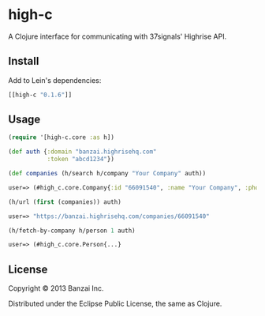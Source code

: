 # high-c

A Clojure interface for communicating with 37signals' Highrise API.

## Install

Add to Lein's dependencies:

```clojure
[[high-c "0.1.6"]]
```

## Usage

```clojure
(require '[high-c.core :as h])

(def auth {:domain "banzai.highrisehq.com"
           :token "abcd1234"})

(def companies (h/search h/company "Your Company" auth))

user=> (#high_c.core.Company{:id "66091540", :name "Your Company", :phone-number nil})

(h/url (first (companies)) auth)

user=> "https://banzai.highrisehq.com/companies/66091540"

(h/fetch-by-company h/person 1 auth)

user=> (#high_c.core.Person{...}
```

## License

Copyright © 2013 Banzai Inc.

Distributed under the Eclipse Public License, the same as Clojure.
